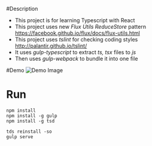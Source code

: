 #Description
- This project is for learning Typescript with React
- This project uses new *Flux Utils ReduceStore* pattern https://facebook.github.io/flux/docs/flux-utils.html
- This project uses *tslint* for checking coding styles http://palantir.github.io/tslint/
- It uses *gulp-typescript* to extract *ts, tsx* files to *js*
- Then uses *gulp-webpack* to bundle it into one file

#Demo
![Demo Image](https://azzm1q-bn1305.files.1drv.com/y3md44l9NYNLx8wGMnygWK1fnK8n6dcRtL6sEeaEIORsvzuOje9oKgzFjIERpXosCdnU9CgWkuncAcyQRHMiqB7p2zDze-StT3n9MPOzBqAdyG3WpIE4KjsZb84yuLYOiFbYBdX0iHqo5P7woRHAhaIZ11-dubkUWfErV_TMFUtHVQ/new-flux-store-utils.gif?psid=1)

# Run

```
npm install
npm install -g gulp
npm install -g tsd

tds reinstall -so
gulp serve
```
